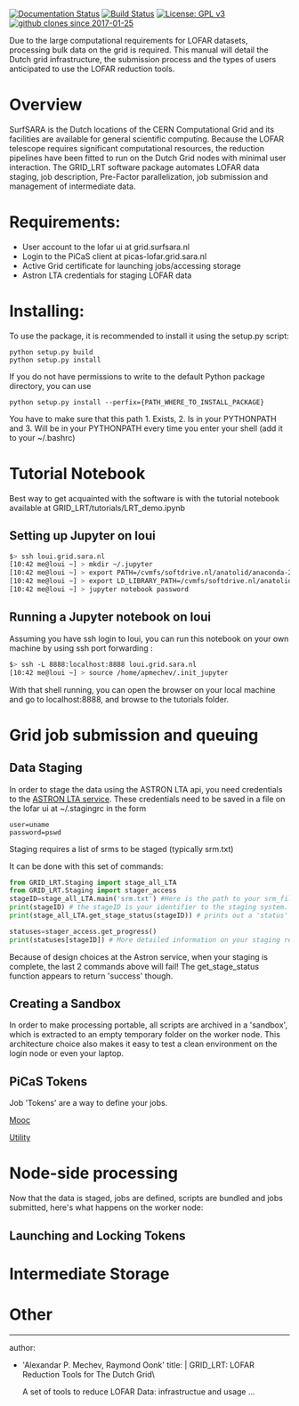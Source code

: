 [![Documentation Status](https://readthedocs.org/projects/grid-lrt/badge/?version=latest)](http://grid-lrt.readthedocs.io/en/latest/?badge=latest)
[![Build Status](https://travis-ci.org/apmechev/GRID_LRT.svg?branch=master)](https://travis-ci.org/apmechev/GRID_LRT)
[![License: GPL v3](https://img.shields.io/badge/License-GPL%20v3-blue.svg)](https://www.gnu.org/licenses/gpl-3.0)
[![github clones since 2017-01-25](http://apmechev.com/img/git_repos/GRID_LRT_clones.svg)](http://apmechev.com/img/git_repos/GRID_LRT_clones.svg)


Due to the large computational requirements for LOFAR datasets,
processing bulk data on the grid is required. This manual will detail
the Dutch grid infrastructure, the submission process and the types of
users anticipated to use the LOFAR reduction tools.

Overview
========

SurfSARA is the Dutch locations of the CERN Computational Grid and its
facilities are available for general scientific computing. Because the
LOFAR telescope requires significant computational resources, the
reduction pipelines have been fitted to run on the Dutch Grid nodes with
minimal user interaction. The GRID\_LRT software package automates LOFAR data staging,
job description, Pre-Factor parallelization, job submission and management of intermediate data.

Requirements:
============
* User account to the lofar ui at grid.surfsara.nl
* Login to the PiCaS client at picas-lofar.grid.sara.nl
* Active Grid certificate for launching jobs/accessing storage
* Astron LTA credentials for staging LOFAR data


Installing:
============
To use the package, it is recommended to install it using the setup.py script: 

```
python setup.py build
python setup.py install
```

If you do not have permissions to write to the default Python package directory, you can use

```
python setup.py install --perfix={PATH_WHERE_TO_INSTALL_PACKAGE}
```

You have to make sure that this path 1. Exists, 2. Is in your PYTHONPATH and 3. Will be in your PYTHONPATH every time you enter your shell (add it to your ~/.bashrc)

Tutorial Notebook
==============

Best way to get acquainted with the software is with the tutorial notebook available at GRID\_LRT/tutorials/LRT\_demo.ipynb

Setting up Jupyter on loui
----------------

```bash
$> ssh loui.grid.sara.nl
[10:42 me@loui ~] > mkdir ~/.jupyter
[10:42 me@loui ~] > export PATH=/cvmfs/softdrive.nl/anatolid/anaconda-2-2.4.0/bin:$PATH
[10:42 me@loui ~] > export LD_LIBRARY_PATH=/cvmfs/softdrive.nl/anatolid/anaconda-2-2.4.0/lib:$LD_LIBRARY_PATH
[10:42 me@loui ~] > jupyter notebook password


```

Running a Jupyter notebook on loui
---------------
Assuming you have ssh login to loui, you can run this notebook on your own machine by using ssh port forwarding : 

```bash
$> ssh -L 8888:localhost:8888 loui.grid.sara.nl
[10:42 me@loui ~] > source /home/apmechev/.init_jupyter
```

With that shell running, you can open the browser on your local machine and go to localhost:8888, and browse to the tutorials folder. 


Grid job submission and queuing
===============================

Data Staging
------------
In order to stage the data using the ASTRON LTA api, you need credentials to the [ASTRON LTA service](https://www.astron.nl/lofarwiki/doku.php?id=public:lta_howto#staging_data_prepare_for_download). These credentials need to be saved in a file on the lofar ui at ~/.stagingrc in the form 

```
user=uname
password=pswd
```

Staging requires a list of srms to be staged (typically srm.txt)

It can be done with this set of commands:

```python 
from GRID_LRT.Staging import stage_all_LTA
from GRID_LRT.Staging import stager_access 
stageID=stage_all_LTA.main('srm.txt') #Here is the path to your srm_file.
print(stageID) # the stageID is your identifier to the staging system. You can poll it with:
print(stage_all_LTA.get_stage_status(stageID)) # prints out a 'status' string

statuses=stager_access.get_progress()
print(statuses[stageID]) # More detailed information on your staging request
```

Because of design choices at the Astron service, when your staging is complete, the last 2 commands above will fail! The get\_stage\_status function appears to return 'success' though.

Creating a Sandbox
--------------------

In order to make processing portable, all scripts are archived in a 'sandbox', which is extracted to an empty temporary folder on the worker node. This architecture choice also makes it easy to test a clean environment on the login node or even your laptop. 



PiCaS Tokens
--------------------

Job 'Tokens' are a way to define your jobs.  


[Mooc](http://docs.surfsaralabs.nl/projects/grid/en/latest/Pages/Tutorials/MOOC/mooc.html#mooc-picas-client)

[Utility](https://ganglia.surfsara.nl/?r=hour&cs=&ce=&c=GINA+Servers&h=&tab=ch&vn=&hide-hf=false&m=load_one&sh=1&z=small&hc=4&host_regex=&max_graphs=0&s=by+name)

Node-side processing
====================

Now that the data is staged, jobs are defined, scripts are bundled and jobs submitted, here's what happens on the worker node:

Launching and Locking Tokens
--------------------------------


Intermediate Storage
=====================================


Other
=========================

---                                                                                                      
author:
- 'Alexandar P. Mechev, Raymond Oonk'
title: |
    GRID\_LRT: LOFAR Reduction Tools for The Dutch Grid\

    A set of tools to reduce LOFAR Data: infrastructue and usage 
... 


